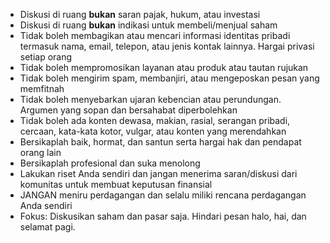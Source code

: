 - Diskusi di ruang **bukan** saran pajak, hukum, atau investasi
- Diskusi di ruang **bukan** indikasi untuk membeli/menjual saham
- Tidak boleh membagikan atau mencari informasi identitas pribadi termasuk nama, email, telepon, atau jenis kontak lainnya. Hargai privasi setiap orang
- Tidak boleh mempromosikan layanan atau produk atau tautan rujukan
- Tidak boleh mengirim spam, membanjiri, atau mengeposkan pesan yang memfitnah
- Tidak boleh menyebarkan ujaran kebencian atau perundungan. Argumen yang sopan dan bersahabat diperbolehkan
- Tidak boleh ada konten dewasa, makian, rasial, serangan pribadi, cercaan, kata-kata kotor, vulgar, atau konten yang merendahkan
- Bersikaplah baik, hormat, dan santun serta hargai hak dan pendapat orang lain
- Bersikaplah profesional dan suka menolong
- Lakukan riset Anda sendiri dan jangan menerima saran/diskusi dari komunitas untuk membuat keputusan finansial
- JANGAN meniru perdagangan dan selalu miliki rencana perdagangan Anda sendiri
- Fokus: Diskusikan saham dan pasar saja. Hindari pesan halo, hai, dan selamat pagi.